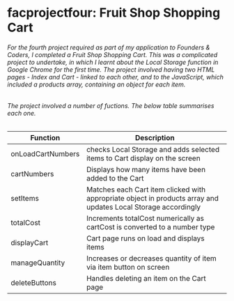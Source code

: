 # facprojectfour: Fruit Shop Shopping Cart
###### For the fourth project required as part of my application to Founders & Coders, I completed a Fruit Shop Shopping Cart. This was a complicated project to undertake, in which I learnt about the Local Storage function in Google Chrome for the first time. The project involved having two HTML pages - Index and Cart - linked to each other, and to the JavaScript, which included a products array, containing an object for each item.

###### The project involved a number of fuctions. The below table summarises each one.
| Function           | Description |
| ------------------ | ------------- |
| onLoadCartNumbers  | checks Local Storage and adds selected items to Cart display on the screen |
| cartNumbers        | Displays how many items have been added to the Cart  |
| setItems           | Matches each Cart item clicked with appropriate object in products array and updates Local Storage accordingly  |
| totalCost          | Increments totalCost numerically as cartCost is converted to a number type  |
| displayCart        | Cart page runs on load and displays items  | 
| manageQuantity     | Increases or decreases quantity of item via item button on screen  |
| deleteButtons      | Handles deleting an item on the Cart page  |
